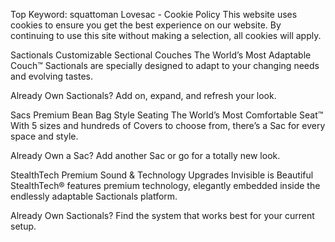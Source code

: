 Top Keyword: squattoman
Lovesac - Cookie Policy
This website uses cookies to ensure you get the best experience on our website. By continuing to use this site without making a selection, all cookies will apply.

Sactionals
Customizable Sectional Couches
The World’s Most Adaptable Couch™
Sactionals are specially designed to adapt to your changing needs and evolving tastes.

Already Own Sactionals?
Add on, expand, and refresh your look.

Sacs
Premium Bean Bag Style Seating
The World’s Most Comfortable Seat™
With 5 sizes and hundreds of Covers to choose from, there’s a Sac for every space and style.

Already Own a Sac?
Add another Sac or go for a totally new look.

StealthTech
Premium Sound & Technology Upgrades
Invisible is Beautiful
StealthTech® features premium technology, elegantly embedded inside the endlessly adaptable Sactionals platform.

Already Own Sactionals?
Find the system that works best for your current setup.